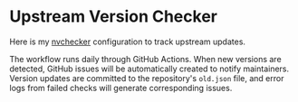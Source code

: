 # Upstream Version Checker

Here is my [nvchecker](https://github.com/lilydjwg/nvchecker) configuration to track upstream updates.

The workflow runs daily through GitHub Actions. When new versions are detected, GitHub issues will be automatically created to notify maintainers.
Version updates are committed to the repository's `old.json` file, and error logs from failed checks will generate corresponding issues.
